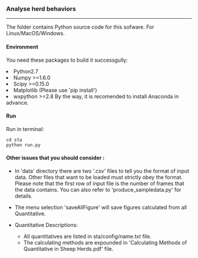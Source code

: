 ### Analyse herd behaviors
---
The folder contains Python source code for this sofware. For Linux/MacOS/Windows.

#### Environment
You need these packages to build it successgully:
    <li> Python2.7
    <li> Numpy >=1.6.0
    <li> Scipy >=0.15.0
    <li> Matplotlib (Please use 'pip install')
    <li> wxpython >=2.8
By the way, it is recomended to install Anaconda in advance.

#### Run
Run in terminal:

```
cd sta
python run.py
```

#### Other issues that you should consider :
* In 'data' directory there are two '.csv' files to tell you the format of input data. Other files that want
to be loaded must strictly obey the format. Please note that the first row of input file is the number of frames
that the data contains.
You can also refer to 'produce_sampledata.py' for details.

* The menu selection 'saveAllFigure' will save figures calculated from all Quantitative. 
* Quantitative Descriptions:
    - All quantitatives are listed in sta/config/name.txt file.
    - The calculating methods are expounded in 'Calculating Methods of Quantitative in Sheep Herds.pdf' file.
